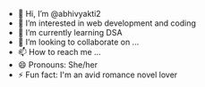 - 👋 Hi, I’m @abhivyakti2
- 👀 I’m interested in web development and coding
- 🌱 I’m currently learning DSA
- 💞️ I’m looking to collaborate on ...
- 📫 How to reach me ...
- 😄 Pronouns: She/her
- ⚡ Fun fact: I'm an avid romance novel lover

<!---
abhivyakti2/abhivyakti2 is a ✨ special ✨ repository because its `README.md` (this file) appears on your GitHub profile.
You can click the Preview link to take a look at your changes.
--->
